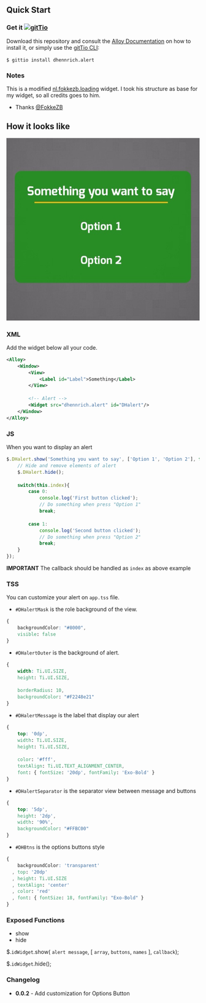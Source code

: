 ## Quick Start

### Get it [![gitTio](http://gitt.io/badge.svg)](http://gitt.io/component/dhennrich.alert)
Download this repository and consult the [Alloy Documentation](http://docs.appcelerator.com/titanium/latest/#!/guide/Alloy_XML_Markup-section-35621528_AlloyXMLMarkup-ImportingWidgets) on how to install it, or simply use the [gitTio CLI](http://gitt.io/cli):

`$ gittio install dhennrich.alert`

### Notes
This is a modified [nl.fokkezb.loading](https://github.com/FokkeZB/nl.fokkezb.loading) widget. I took his structure as base for my widget, so all credits goes to him.

* Thanks [@FokkeZB](https://github.com/FokkeZB)

## How it looks like

![.AlertImage](/assets/alertImage.jpg)


### XML

Add the widget below all your code.
```xml
<Alloy>
    <Window>
        <View>
            <Label id="Label">Something</Label>
        </View>

        <!-- Alert -->
        <Widget src="dhennrich.alert" id="DHalert"/>
    </Window>
</Alloy>
```

### JS

When you want to display an alert

```javascript
$.DHalert.show('Something you want to say', ['Option 1', 'Option 2'], function(event){
    // Hide and remove elements of alert
    $.DHalert.hide();

    switch(this.index){
        case 0:
            console.log('First button clicked');
            // Do something when press "Option 1"
            break;

        case 1:
            console.log('Second button clicked');
            // Do something when press "Option 2"
            break;
    }
});
```

**IMPORTANT** The callback should be handled as `index` as above example

### TSS
You can customize your alert on `app.tss` file.

* `#DHalertMask` is the role background of the view.

```css
{
    backgroundColor: "#8000",
    visible: false
}
```

* `#DHalertOuter` is the background of alert.

```css
{
    width: Ti.UI.SIZE,
    height: Ti.UI.SIZE,

    borderRadius: 10,
    backgroundColor: "#F2248e21"
}
```

* `#DHalertMessage` is the label that display our alert

```css
{
    top: '0dp',
    width: Ti.UI.SIZE,
    height: Ti.UI.SIZE,

    color: '#fff',
    textAlign: Ti.UI.TEXT_ALIGNMENT_CENTER,
    font: { fontSize: '20dp', fontFamily: 'Exo-Bold' }
}
```

* `#DHalertSeparator` is the separator view between message and buttons

```css
{
    top: '5dp',
    height: '2dp',
    width: '90%',
    backgroundColor: "#FFBC00"
}
```

* `#DHBtns` is the options buttons style

```css
{
    backgroundColor: 'transparent'
  , top: '20dp'
  , height: Ti.UI.SIZE
  , textAlign: 'center'
  , color: 'red'
  , font: { fontSize: 18, fontFamily: "Exo-Bold" }
}
```

### Exposed Functions

* show
* hide


$.`idWidget`.show( `alert message`, [ `array`, `buttons`, `names` ], `callback`);

$.`idWidget`.hide();


### Changelog
* **0.0.2** - Add customization for Options Button
